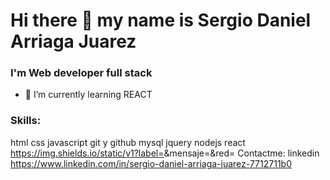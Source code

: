 # Hi there 👋 my name is Sergio Daniel Arriaga Juarez
### I'm Web developer full stack
- 🌱 I’m currently learning REACT

### Skills:
html
css
javascript
git y github
mysql
jquery
nodejs
react
https://img.shields.io/static/v1?label=<LABEL>&mensaje=<MESSAGE>&red=<COLOR>
Contactme: linkedin https://www.linkedin.com/in/sergio-daniel-arriaga-juarez-7712711b0
